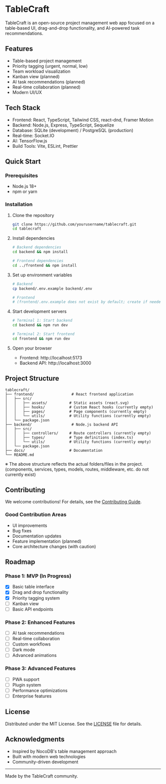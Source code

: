 # TableCraft

TableCraft is an open-source project management web app focused on a table-based UI, drag-and-drop functionality, and AI-powered task recommendations.

## Features

- Table-based project management
- Priority tagging (urgent, normal, low)
- Team workload visualization
- Kanban view (planned)
- AI task recommendations (planned)
- Real-time collaboration (planned)
- Modern UI/UX

## Tech Stack

- Frontend: React, TypeScript, Tailwind CSS, react-dnd, Framer Motion
- Backend: Node.js, Express, TypeScript, Sequelize
- Database: SQLite (development) / PostgreSQL (production)
- Real-time: Socket.IO
- AI: TensorFlow.js
- Build Tools: Vite, ESLint, Prettier

## Quick Start

### Prerequisites
- Node.js 18+
- npm or yarn

### Installation

1. Clone the repository
   ```bash
   git clone https://github.com/yourusername/tablecraft.git
   cd tablecraft
   ```

2. Install dependencies
   ```bash
   # Backend dependencies
   cd backend && npm install
   
   # Frontend dependencies
   cd ../frontend && npm install
   ```

3. Set up environment variables
   ```bash
   # Backend
   cp backend/.env.example backend/.env
   
   # Frontend
   # (frontend/.env.example does not exist by default; create if needed)
   ```

4. Start development servers
   ```bash
   # Terminal 1: Start backend
   cd backend && npm run dev
   
   # Terminal 2: Start frontend
   cd frontend && npm run dev
   ```

5. Open your browser
   - Frontend: http://localhost:5173
   - Backend API: http://localhost:3000

## Project Structure

```
tablecraft/
├── frontend/                 # React frontend application
│   ├── src/
│   │   ├── assets/          # Static assets (react.svg)
│   │   ├── hooks/           # Custom React hooks (currently empty)
│   │   ├── pages/           # Page components (currently empty)
│   │   └── utils/           # Utility functions (currently empty)
│   └── package.json
├── backend/                  # Node.js backend API
│   ├── src/
│   │   ├── controllers/     # Route controllers (currently empty)
│   │   ├── types/           # Type definitions (index.ts)
│   │   └── utils/           # Utility functions (currently empty)
│   └── package.json
├── docs/                    # Documentation
└── README.md
```

※ The above structure reflects the actual folders/files in the project. (components, services, types, models, routes, middleware, etc. do not currently exist)

## Contributing

We welcome contributions! For details, see the [Contributing Guide](CONTRIBUTING.md).

### Good Contribution Areas
- UI improvements
- Bug fixes
- Documentation updates
- Feature implementation (planned)
- Core architecture changes (with caution)

## Roadmap

### Phase 1: MVP (In Progress)
- [x] Basic table interface
- [x] Drag and drop functionality
- [x] Priority tagging system
- [ ] Kanban view
- [ ] Basic API endpoints

### Phase 2: Enhanced Features
- [ ] AI task recommendations
- [ ] Real-time collaboration
- [ ] Custom workflows
- [ ] Dark mode
- [ ] Advanced animations

### Phase 3: Advanced Features
- [ ] PWA support
- [ ] Plugin system
- [ ] Performance optimizations
- [ ] Enterprise features

## License

Distributed under the MIT License. See the [LICENSE](LICENSE) file for details.

## Acknowledgments

- Inspired by NocoDB's table management approach
- Built with modern web technologies
- Community-driven development

---

Made by the TableCraft community. 